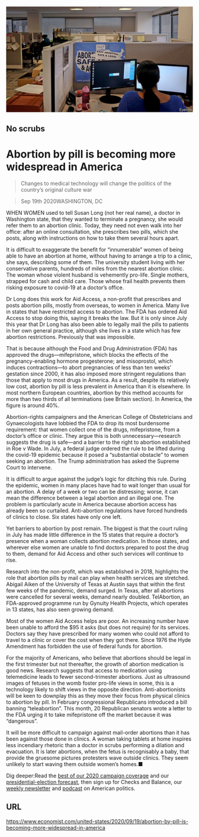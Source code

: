 ![](./images/20200919_USP006_0.jpg)

## No scrubs

# Abortion by pill is becoming more widespread in America

> Changes to medical technology will change the politics of the country’s original culture war

> Sep 19th 2020WASHINGTON, DC

WHEN WOMEN used to tell Susan Long (not her real name), a doctor in Washington state, that they wanted to terminate a pregnancy, she would refer them to an abortion clinic. Today, they need not even walk into her office: after an online consultation, she prescribes two pills, which she posts, along with instructions on how to take them several hours apart.

It is difficult to exaggerate the benefit for “innumerable” women of being able to have an abortion at home, without having to arrange a trip to a clinic, she says, describing some of them. The university student living with her conservative parents, hundreds of miles from the nearest abortion clinic. The woman whose violent husband is vehemently pro-life. Single mothers, strapped for cash and child care. Those whose frail health prevents them risking exposure to covid-19 at a doctor’s office.

Dr Long does this work for Aid Access, a non-profit that prescribes and posts abortion pills, mostly from overseas, to women in America. Many live in states that have restricted access to abortion. The FDA has ordered Aid Access to stop doing this, saying it breaks the law. But it is only since July this year that Dr Long has also been able to legally mail the pills to patients in her own general practice, although she lives in a state which has few abortion restrictions. Previously that was impossible.

That is because although the Food and Drug Administration (FDA) has approved the drugs—mifepristone, which blocks the effects of the pregnancy-enabling hormone progesterone; and misoprostol, which induces contractions—to abort pregnancies of less than ten weeks’ gestation since 2000, it has also imposed more stringent regulations than those that apply to most drugs in America. As a result, despite its relatively low cost, abortion by pill is less prevalent in America than it is elsewhere. In most northern European countries, abortion by this method accounts for more than two thirds of all terminations (see Britain section). In America, the figure is around 40%.

Abortion-rights campaigners and the American College of Obstetricians and Gynaecologists have lobbied the FDA to drop its most burdensome requirement: that women collect one of the drugs, mifepristone, from a doctor’s office or clinic. They argue this is both unnecessary—research suggests the drug is safe—and a barrier to the right to abortion established in Roe v Wade. In July, a federal judge ordered the rule to be lifted during the covid-19 epidemic because it posed a “substantial obstacle” to women seeking an abortion. The Trump administration has asked the Supreme Court to intervene.

It is difficult to argue against the judge’s logic for ditching this rule. During the epidemic, women in many places have had to wait longer than usual for an abortion. A delay of a week or two can be distressing; worse, it can mean the difference between a legal abortion and an illegal one. The problem is particularly acute in America because abortion access has already been so curtailed. Anti-abortion regulations have forced hundreds of clinics to close. Six states have only one left.

Yet barriers to abortion by post remain. The biggest is that the court ruling in July has made little difference in the 15 states that require a doctor’s presence when a woman collects abortion medication. In those states, and wherever else women are unable to find doctors prepared to post the drug to them, demand for Aid Access and other such services will continue to rise.

Research into the non-profit, which was established in 2018, highlights the role that abortion pills by mail can play when health services are stretched. Abigail Aiken of the University of Texas at Austin says that within the first few weeks of the pandemic, demand surged. In Texas, after all abortions were cancelled for several weeks, demand nearly doubled. TelAbortion, an FDA-approved programme run by Gynuity Health Projects, which operates in 13 states, has also seen growing demand.

Most of the women Aid Access helps are poor. An increasing number have been unable to afford the $95 it asks (but does not require) for its services. Doctors say they have prescribed for many women who could not afford to travel to a clinic or cover the cost when they got there. Since 1976 the Hyde Amendment has forbidden the use of federal funds for abortion.

For the majority of Americans, who believe that abortions should be legal in the first trimester but not thereafter, the growth of abortion medication is good news. Research suggests that access to medication using telemedicine leads to fewer second-trimester abortions. Just as ultrasound images of fetuses in the womb foster pro-life views in some, this is a technology likely to shift views in the opposite direction. Anti-abortionists will be keen to downplay this as they move their focus from physical clinics to abortion by pill. In February congressional Republicans introduced a bill banning “teleabortion”. This month, 20 Republican senators wrote a letter to the FDA urging it to take mifepristone off the market because it was “dangerous”.

It will be more difficult to campaign against mail-order abortions than it has been against those done in clinics. A woman taking tablets at home inspires less incendiary rhetoric than a doctor in scrubs performing a dilation and evacuation. It is later abortions, when the fetus is recognisably a baby, that provide the gruesome pictures protesters wave outside clinics. They seem unlikely to start waving them outside women’s homes.■

Dig deeper:Read the [best of our 2020 campaign coverage](https://www.economist.com//us-election-2020) and our [presidential-election forecast](https://www.economist.com/https://projects.economist.com/us-2020-forecast/president), then sign up for Checks and Balance, our [weekly newsletter](https://www.economist.com//checksandbalance/) and [podcast](https://www.economist.com//podcasts/2020/09/04/checks-and-balance-our-weekly-podcast-on-american-politics) on American politics.

## URL

https://www.economist.com/united-states/2020/09/19/abortion-by-pill-is-becoming-more-widespread-in-america
